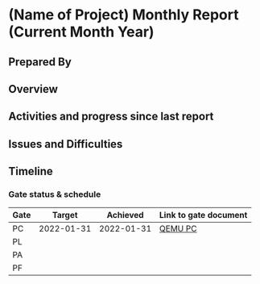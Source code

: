 # (Name of Project) Monthly Report (Current Month Year)

## Prepared By


## Overview


## Activities and progress since last report


## Issues and Difficulties


## Timeline


### Gate status & schedule

|	Gate	|	Target	|	Achieved  	| Link to gate document  																		|
|	---	|	----------	|     ----------	| ----------------------																		|
|	PC	|	2022-01-31	|	2022-01-31	| [QEMU PC](https://github.com/openhwgroup/programs/blob/master/Project-Descriptions-and-Plans/CORE-V-QEMU/QEMU-Project-Concept.md)	|
|	PL	|			|		    	|																						|
|	PA	|			|		    	|																						|
|	PF	|			|		    	|																						|

